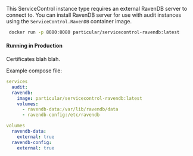This ServiceControl instance type requires an external RavenDB server to connect to. You can install RavenDB server for use with audit instances using the `ServiceControl.RavenDB` container image.

```bash
 docker run -p 8080:8080 particular/servicecontrol-ravendb:latest
```

#### Running in Production


Certificates blah blah.

Example compose file:

```yaml
services
  audit:
  ravendb:
    image: particular/servicecontrol-ravendb:latest
    volumes:
      - ravendb-data:/var/lib/ravendb/data
      - ravendb-config:/etc/ravendb

volumes
  ravendb-data:
    external: true
  ravendb-config:
    external: true
```